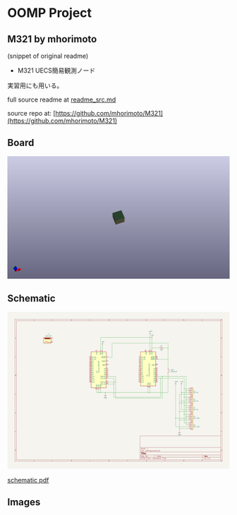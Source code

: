 # OOMP Project  
## M321  by mhorimoto  
  
(snippet of original readme)  
  
- M321 UECS簡易観測ノード  
  
実習用にも用いる。  
  
  
  
  full source readme at [readme_src.md](readme_src.md)  
  
source repo at: [https://github.com/mhorimoto/M321](https://github.com/mhorimoto/M321)  
## Board  
  
[![working_3d.png](working_3d_600.png)](working_3d.png)  
## Schematic  
  
[![working_schematic.png](working_schematic_600.png)](working_schematic.png)  
  
[schematic pdf](working_schematic.pdf)  
## Images  
